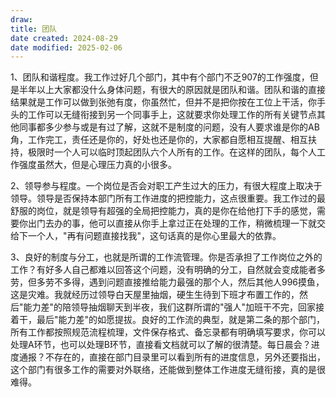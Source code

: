 ```yaml
---
draw:
title: 团队
date created: 2024-08-29
date modified: 2025-02-06
---
```


1、团队和谐程度。我工作过好几个部门，其中有个部门不乏907的工作强度，但是半年以上大家都没什么身体问题，有很大的原因就是团队和谐。团队和谐的直接结果就是工作可以做到张弛有度，你虽然忙，但并不是把你按在工位上干活，你手头的工作可以无缝衔接到另一个同事手上，这就要求你处理工作的所有关键节点其他同事都多少参与或是有过了解，这就不是制度的问题，没有人要求谁是你的AB角，工作完工，责任还是你的，好处也还是你的，大家都自愿相互提醒、相互扶持，极限时一个人可以临时顶起团队六个人所有的工作。在这样的团队，每个人工作强度虽然大，但是心理压力真的小很多。

2、领导参与程度。一个岗位是否会对职工产生过大的压力，有很大程度上取决于领导。领导是否保持本部门所有工作进度的把控能力，这点很重要。我工作过的最舒服的岗位，就是领导有超强的全局把控能力，真的是你在给他打下手的感觉，需要你出门去办的事，他可以直接从你手上拿过正在处理的工作，稍微梳理一下就交给下一个人，"再有问题直接找我"，这句话真的是你心里最大的依靠。

3、良好的制度与分工，也就是所谓的工作流管理。你是否承担了工作岗位之外的工作？有好多人自己都难以回答这个问题，没有明确的分工，自然就会变成能者多劳，但多劳不多得，遇到问题直接推给能力最强的那个人，然后其他人996摸鱼，这是灾难。我就经历过领导白天屋里抽烟，硬生生待到下班才布置工作的，然后"能力差"的陪领导抽烟聊天到半夜，我们这群所谓的"强人"加班干不完，回家接着干，最后"能力差"的如愿提拔。良好的工作流的典型，就是第二条的那个部门，所有工作都按照规范流程梳理，文件保存格式、备忘录都有明确填写要求，你可以处理A环节，也可以处理B环节，直接看文档就可以了解的很清楚。每日晨会？进度通报？不存在的，直接在部门目录里可以看到所有的进度信息，另外还要指出，这个部门有很多工作的需要对外联络，还能做到整体工作进度无缝衔接，真的是很难得。
